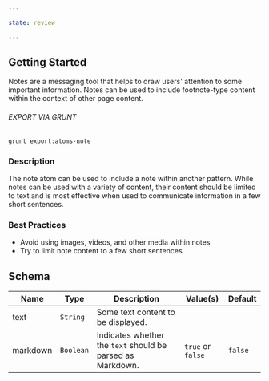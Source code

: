 ```yaml
---

state: review

---
```


## Getting Started

Notes are a messaging tool that helps to draw users' attention to some important information. Notes can be used to include footnote-type content within the context of other page content.

###### EXPORT VIA GRUNT

```
grunt export:atoms-note
```


### Description

The note atom can be used to include a note within another pattern. While notes can be used with a variety of content, their content should be limited to text and is most effective when used to communicate information in a few short sentences.


### Best Practices

- Avoid using images, videos, and other media within notes
- Try to limit note content to a few short sentences


## Schema

| Name      | Type        | Description                                                 | Value(s)          | Default   |
|-----------|-------------|-------------------------------------------------------------|-------------------|-----------|
| text      | `String`    | Some text content to be displayed.                          |                   |           |
| markdown  | `Boolean`   | Indicates whether the `text` should be parsed as Markdown.  | `true` or `false` | `false`   |

